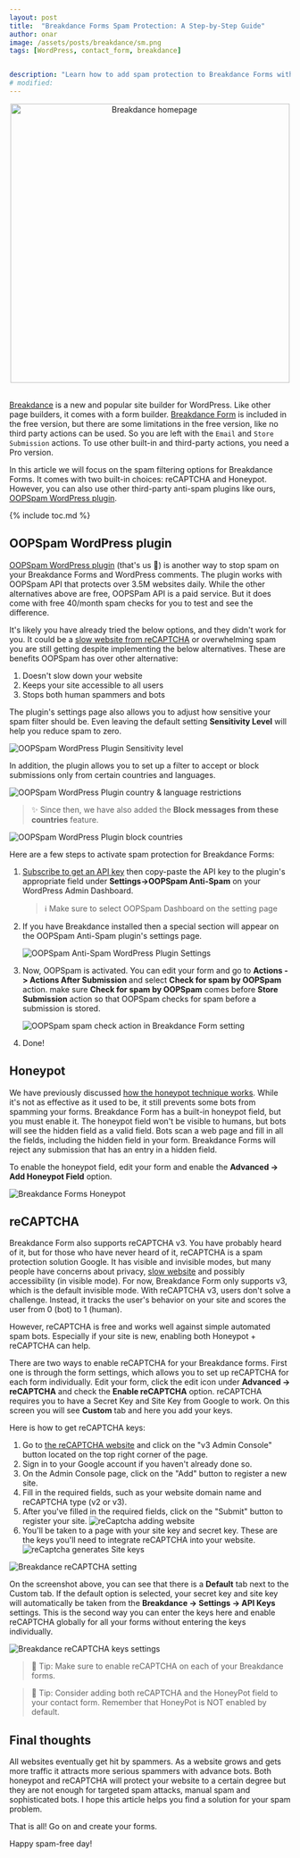 ```yaml
---
layout: post
title:  "Breakdance Forms Spam Protection: A Step-by-Step Guide"
author: onar
image: /assets/posts/breakdance/sm.png
tags: [WordPress, contact_form, breakdance]


description: "Learn how to add spam protection to Breakdance Forms with these 3 different methods in WordPress."
# modified: 
---
```

<center>
<img loading="lazy"  width="500" alt="Breakdance homepage" src="/blog/assets/posts/breakdance/breakdance.png">
</center>
<br/>

[Breakdance](https://breakdance.com/) is a new and popular site builder for WordPress. Like other page builders, it comes with a form builder. [Breakdance Form](https://breakdance.com/features/form-builder/) is included in the free version, but there are some limitations in the free version, like no third party actions can be used. So you are left with the ``Email`` and ``Store Submission`` actions. To use other built-in and third-party actions, you need a Pro version.

In this article we will focus on the spam filtering options for Breakdance Forms. It comes with two built-in choices: reCAPTCHA and Honeypot. However, you can also use other third-party anti-spam plugins like ours, [OOPSpam WordPress plugin](https://wordpress.org/plugins/oopspam-anti-spam/).

{% include toc.md %}

## OOPSpam WordPress plugin

[OOPSpam WordPress plugin](https://wordpress.org/plugins/oopspam-anti-spam/) (that's us 👋) is another way to stop spam on your Breakdance Forms and WordPress comments. The plugin works with OOPSpam API that protects over 3.5M websites daily. While the other alternatives above are free, OOPSPam API is a paid service. But it does come with free 40/month spam checks for you to test and see the difference.

It's likely you have already tried the below options, and they didn't work for you. It could be a [slow website from reCAPTCHA](https://www.oopspam.com/blog/recaptcha-performance-analyses) or overwhelming spam you are still getting despite implementing the below alternatives. These are benefits OOPSpam has over other alternative:

1. Doesn't slow down your website
2. Keeps your site accessible to all users
3. Stops both human spammers and bots

The plugin's settings page also allows you to adjust how sensitive your spam filter should be. Even leaving the default setting __Sensitivity Level__ will help you reduce spam to zero.

![OOPSpam WordPress Plugin Sensitivity level](https://www.oopspam.com/assets/WP_SensitivyLevel.jpg "OOPSpam WordPress Plugin Sensitivity level")

In addition, the plugin allows you to set up a filter to accept or block submissions only from certain countries and languages.

![OOPSpam WordPress Plugin country & language restrictions](/blog/assets/posts/breakdance/country-language-filter.png "OOPSpam WordPress Plugin country & language restrictions")

> ✨ Since then, we have also added the __Block messages from these countries__ feature.

![OOPSpam WordPress Plugin block countries](https://www.oopspam.com/blog/assets/wp-block-countries.png "OOPSpam WordPress Plugin block countries")

Here are a few steps to activate spam protection for Breakdance Forms:

1. [Subscribe to get an API key](https://app.oopspam.com/Identity/Account/Register) then copy-paste the API key to the plugin's appropriate field under __Settings->OOPSpam Anti-Spam__ on your WordPress Admin Dashboard.

    > ℹ️ Make sure to select OOPSpam Dashboard on the setting page

2. If you have Breakdance installed then a special section will appear on the OOPSpam Anti-Spam plugin's settings page.

    ![OOPSpam Anti-Spam WordPress Plugin Settings](/blog/assets/posts/breakdance/oopspam-bd-setting.png "OOPSpam Anti-Spam WordPress Plugin Settings")

3. Now, OOPSpam is activated. You can edit your form and go to __Actions -> Actions After Submission__ and select __Check for spam by OOPSpam__ action. make sure __Check for spam by OOPSpam__ comes before __Store Submission__ action so that OOPSpam checks for spam before a submission is stored.

    ![OOPSpam spam check action in Breakdance Form setting](/blog/assets/posts/breakdance/spam-check-action.png "OOPSpam spam check action in Breakdance Form setting")

4. Done!

## Honeypot

We have previously discussed [how the honeypot technique works](https://www.oopspam.com/blog/ways-to-stop-spam#honeypot-filter-spam-with-a-hidden-field). While it's not as effective as it used to be, it still prevents some bots from spamming your forms.
Breakdance Form has a built-in honeypot field, but you must enable it. The honeypot field won't be visible to humans, but bots will see the hidden field as a valid field. Bots scan a web page and fill in all the fields, including the hidden field in your form. Breakdance Forms will reject any submission that has an entry in a hidden field.

To enable the honeypot field, edit your form and enable the __Advanced -> Add Honeypot Field__ option.

![Breakdance Forms Honeypot](/blog/assets/posts/breakdance/honeypot.png "Breakdance Forms Honeypot")

## reCAPTCHA

Breakdance Form also supports reCAPTCHA v3. You have probably heard of it, but for those who have never heard of it, reCAPTCHA is a spam protection solution Google. It has visible and invisible modes, but many people have concerns about privacy, [slow website](https://www.oopspam.com/blog/recaptcha-performance-analyses) and possibly accessibility (in visible mode). For now, Breakdance Form only supports v3, which is the default invisible mode. With reCAPTCHA v3, users don't solve a challenge. Instead, it tracks the user's behavior on your site and scores the user from 0 (bot) to 1 (human).

However, reCAPTCHA is free and works well against simple automated spam bots. Especially if your site is new, enabling both Honeypot + reCAPTCHA can help.

There are two ways to enable reCAPTCHA for your Breakdance forms. 
First one is through the form settings, which allows you to set up reCAPTCHA for each form individually. Edit your form, click the edit icon under __Advanced -> reCAPTCHA__ and check the __Enable reCAPTCHA__ option. reCAPTCHA requires you to have a Secret Key and Site Key from Google to work. On this screen you will see __Custom__ tab and here you add your keys.

Here is how to get reCAPTCHA keys:

1. Go to [the reCAPTCHA website](https://www.google.com/recaptcha/) and click on the "v3 Admin Console" button located on the top right corner of the page.
2. Sign in to your Google account if you haven't already done so.
3. On the Admin Console page, click on the "Add" button to register a new site.
4. Fill in the required fields, such as your website domain name and reCAPTCHA type (v2 or v3).
5. After you've filled in the required fields, click on the "Submit" button to register your site.
    ![reCaptcha adding website](/blog/assets/posts/gravity/recaptcha-form.png "reCaptcha adding website")
6. You'll be taken to a page with your site key and secret key. These are the keys you'll need to integrate reCAPTCHA into your website.
    ![reCaptcha generates Site keys](/blog/assets/posts/gravity/recaptcha-keys.jpg "reCaptcha generates Site keys")

![Breakdance reCAPTCHA setting](/blog/assets/posts/breakdance/recaptcha.png "Breakdance reCAPTCHA setting")

On the screenshot above, you can see that there is a __Default__ tab next to the Custom tab. If the default option is selected, your secret key and site key will automatically be taken from the __Breakdance -> Settings -> API Keys__ settings. This is the second way you can enter the keys here and enable reCAPTCHA globally for all your forms without entering the keys individually.

![Breakdance reCAPTCHA keys settings](/blog/assets/posts/breakdance/recaptcha-keys.png "Breakdance reCAPTCHA keys settings")

> 📌 Tip: Make sure to enable reCAPTCHA on each of your Breakdance forms.

> 📌 Tip: Consider adding both reCAPTCHA and the HoneyPot field to your contact form. Remember that HoneyPot is NOT enabled by default.

## Final thoughts

All websites eventually get hit by spammers. As a website grows and gets more traffic it attracts more serious spammers with advance bots. Both honeypot and reCAPTCHA will protect your website to a certain degree but they are not enough for targeted spam attacks, manual spam and sophisticated bots. I hope this article helps you find a solution for your spam problem.

That is all! Go on and create your forms.

Happy spam-free day!